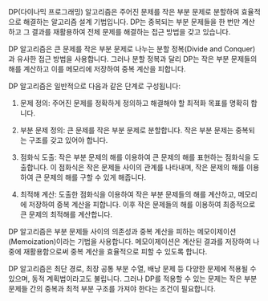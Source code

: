 DP(다이나믹 프로그래밍) 알고리즘은 주어진 문제를 작은 부분 문제로 분할하여 효율적으로 해결하는 알고리즘 설계 기법입니다. DP는 중복되는 부분 문제들을 한 번만 계산하고 그 결과를 재활용하여 전체 문제를 해결하는 접근 방법을 갖고 있습니다.

DP 알고리즘은 큰 문제를 작은 부분 문제로 나누는 분할 정복(Divide and Conquer)과 유사한 접근 방법을 사용합니다. 그러나 분할 정복과 달리 DP는 작은 부분 문제들의 해를 계산하고 이를 메모리에 저장하여 중복 계산을 피합니다.

DP 알고리즘은 일반적으로 다음과 같은 단계로 구성됩니다:

1. 문제 정의: 주어진 문제를 정확하게 정의하고 해결해야 할 최적화 목표를 명확히 합니다.

2. 부분 문제 정의: 큰 문제를 작은 부분 문제로 분할합니다. 작은 부분 문제는 중복되는 구조를 갖고 있어야 합니다.

3. 점화식 도출: 작은 부분 문제의 해를 이용하여 큰 문제의 해를 표현하는 점화식을 도출합니다. 이 점화식은 작은 문제들 사이의 관계를 나타내며, 작은 문제의 해를 이용하여 큰 문제의 해를 구할 수 있게 해줍니다.

4. 최적해 계산: 도출한 점화식을 이용하여 작은 부분 문제들의 해를 계산하고, 메모리에 저장하여 중복 계산을 피합니다. 이후 작은 문제들의 해를 이용하여 최종적으로 큰 문제의 최적해를 계산합니다.

DP 알고리즘은 부분 문제들 사이의 의존성과 중복 계산을 피하는 메모이제이션(Memoization)이라는 기법을 사용합니다. 메모이제이션은 계산된 결과를 저장하여 나중에 재활용함으로써 중복 계산을 효율적으로 피할 수 있도록 합니다.

DP 알고리즘은 최단 경로, 최장 공통 부분 수열, 배낭 문제 등 다양한 문제에 적용될 수 있으며, 동적 계획법이라고도 불립니다. 그러나 DP를 적용할 수 있는 문제는 작은 부분 문제들 간의 중복과 최적 부분 구조를 가져야 한다는 조건이 필요합니다.
